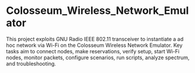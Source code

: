 # Colosseum_Wireless_Network_Emulator
This project exploits GNU Radio IEEE 802.11 transceiver to instantiate a ad hoc network via Wi-Fi on the Colosseum Wireless Network Emulator. Key tasks aim to connect nodes, make reservations, verify setup, start Wi-Fi nodes, monitor packets, configure scenarios, run scripts, analyze spectrum, and troubleshooting.
